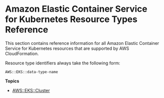 # Amazon Elastic Container Service for Kubernetes Resource Types Reference<a name="cfn-reference-eks"></a>

This section contains reference information for all Amazon Elastic Container Service for Kubernetes resources that are supported by AWS CloudFormation\.

Resource type identifiers always take the following form:

```
AWS::EKS::data-type-name
```

**Topics**
+ [AWS::EKS::Cluster](aws-resource-eks-cluster.md)